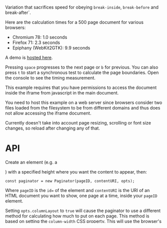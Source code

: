 
Variation that sacrifices speed for obeying `break-inside`, `break-before` and break-after`.

Here are the calculation times for a 500 page document for various browsers:

* Chromium 78: 1.0 seconds
* Firefox 71: 2.3 seconds
* Epiphany (WebKit2GTK): 9.9 seconds

A demo is [hosted here](https://juul.io/paginator-chunk/).

Pressing `space` progresses to the next page or `b` for previous. You can also press `t` to start a synchronous test to calculate the page boundaries. Open the console to see the timing measurement.

This example requires that you have permissions to access the document inside the iframe from javascript in the main document.

You need to host this example on a web server since browsers consider two files loaded from the filesystem to be from different domains and thus does not allow accessing the iframe document.

Currently doesn't take into account page resizing, scrolling or font size changes, so reload after changing any of that.

# API

Create an element (e.g. a <div>) with a specified height where you want the content to appear, then:

```
const paginator = new Paginator(pageID, contentURI, opts);
```

Where `pageID` is the `id=` of the element and `contentURI` is the URI of an HTML document you want to show, one page at a time, inside your `pageID` element.

Setting `opts.columnLayout` to `true` will cause the paginator to use a different method for calculating how much to put on each page. This method is based on setting the `column-width` CSS property. This will use the browser's built-in support for the CSS rules `break-inside`, `break-before` and `break-after` which is probably better than this library's support but will incur a serious performance penalty on WebKit (4-5x slower). See the "Page breaks" section.

# Page breaks

## break-inside

Currently the `break-inside` values of 'avoid' and 'avoid-page' are handled correctly by this library. The value 'column-avoid' has nothing to with pagination so it is not handled by this library but may be handled by your browser.

## break-before / break-after

Currently only `break-before` with a values of 'always', 'all', 'page', 'left', 'right', 'recto' or 'verso' is handled by this library. They are all treated the same since currently only single-page pagination is supported. Not all of these values work in all browsers since they may be rejected by the browser's CSS parser if they are not recognized.

While `break-inside` can be used to avoid page breaks inside an element, `break-before` and `break-after` do nothing in firefox (not even when printing) but when set to 'column' then they do force a break when inside a column, but only on webkit and chrome. This works even when not printing. We could re-write the othersimilar values e.g. 'page', 'left', 'right', 'verso' and 'lefto' to 'column' and that would then work correctly in webkit.

Using `break-before` or `break-after` with the value 'avoid', 'avoid-page', 'avoid-column' or 'avoid-region' does nothing in any of the browsers, not even when printing.

Both of these are annoying to implement manually as they'd require us to backtrack if multiple successive elements have `break-*:avoid`.

Webkit understands that `page-break-before:all` and `break-before:page` are aliases, so getting the computed style for `break-before` will work no matter which is set. Weirdly `break-before: column-avoid` isn't understood but setting `-webkit-column-break-before: avoid;` results in the value `avoid` when fetching the computed style for `break-before`.

This is with WebKitGTK+ 2.26.2.

# ToDo

* Add pageCount and gotoPage functions
* Get rid of this.location and this.locationOffset
* Wait for images to load
* Handle situations where not even a single node could be added to the page before overflow
* Pre-paginate several pages and keep buffer of past pages, then move between them
* Handle right-to-left pages
* Don't assume XHTML in parser

Nice to have:

* Add support for at least the 'truthy' values for `break-after`

